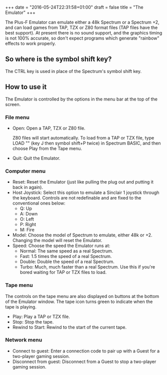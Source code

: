 +++
date = "2016-05-24T22:31:58+01:00"
draft = false
title = "The Emulator"
+++

The Plus-F Emulator can emulate either a 48k Spectrum or a Spectrum +2, and can load games from TAP, TZX or Z80 format files (TAP files have the best support). At present there is no sound support, and the graphics timing is not 100% accurate, so don't expect programs which generate "rainbow" effects to work properly.

## So where is the symbol shift key?

The CTRL key is used in place of the Spectrum's symbol shift key.  

## How to use it

The Emulator is controlled by the options in the menu bar at the top of the screen.

### File menu

* Open: Open a TAP, TZX or Z80 file.
    
    Z80 files will start automatically. To load from a TAP or TZX file, type LOAD "" (key J then symbol shift+P twice) in
    Spectrum BASIC, and then choose Play from the Tape menu. 
  
* Quit: Quit the Emulator.

### Computer menu

* Reset: Reset the Emulator (just like pulling the plug out and putting it back in again).
* Host Joystick: Select this option to emulate a Sinclair 1 joystick through the keyboard. Controls are not redefinable and are fixed to the conventional ones below:
    * Q: Up
    * A: Down
    * O: Left
    * P: Right
    * M: Fire
* Model: Choose the model of Spectrum to emulate, either 48k or +2. Changing the model will reset the Emulator.
* Speed: Choose the speed the Emulator runs at:
    * Normal: The same speed as a real Spectrum.
    * Fast: 1.5 times the speed of a real Spectrum.
    * Double: Double the speed of a real Spectrum.
    * Turbo: Much, much faster than a real Spectrum. Use this if you're bored waiting for TAP or TZX files to load.

### Tape menu

The controls on the tape menu are also displayed on buttons at the bottom of the Emulator window. The tape icon turns
green to indicate when the tape is playing.

* Play: Play a TAP or TZX file.
* Stop: Stop the tape.
* Rewind to Start: Rewind to the start of the current tape.

### Network menu

* Connect to guest: Enter a connection code to pair up with a Guest for a two-player gaming session.
* Disconnect from guest: Disconnect from a Guest to stop a two-player gaming session.
